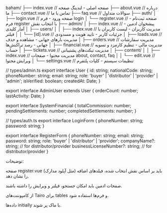 baham/
├── index.vue                       // صفحه اصلی - لندینگ صفحه
├── about.vue                       // درباره ما
├── contact.vue                     // تماس با ما
├── faq.vue                         // سوالات متداول
├── auth/
│   ├── login.vue                   // صفحه ورود - فرم login
│   └── register.vue                // صفحه ثبت‌نام - فرم register با انتخاب نقش
├── admin/
│   ├── index.vue                   // پیشخوان ادمین - آمار کلیدی
│   ├── users/
│   │   ├── index.vue               // مدیریت کاربران - لیست کاربران با فیلتر
│   │   └── [id].vue                // جزئیات کاربر - تایید هویت و مسدودی
│   ├── loads.vue                   // مدیریت بارهای جهانی - مشاهده و حذف
│   ├── orders.vue                  // مدیریت سفارشات جهانی - رصد تراکنش‌ها
│   ├── financial.vue               // مدیریت مالی - تنظیم کارمزد و تسویه حساب
│   ├── tickets.vue                 // مدیریت تیکت‌های پشتیبانی
│   ├── content/
│   │   ├── index.vue               // مدیریت محتوا - صفحات about, contact, faq
│   │   └── edit.vue                // ویرایش محتوا
│   └── settings.vue                // تنظیمات سیستم - کلیات پلتفرم

// types/admin.ts
export interface User {
  id: string;
  nationalCode: string;
  phoneNumber: string;
  email: string;
  role: 'buyer' | 'distributor' | 'provider' | 'admin';
  isVerified: boolean;
  createdAt: Date;
}

export interface AdminUser extends User {
  orderCount: number;
  lastActivity: Date;
}

export interface SystemFinancial {
  totalCommission: number;
  pendingSettlements: number;
  completedSettlements: number;
}

// types/auth.ts
export interface LoginForm {
  phoneNumber: string;
  password: string;
}

export interface RegisterForm {
  phoneNumber: string;
  email: string;
  password: string;
  role: 'buyer' | 'distributor' | 'provider';
  companyName?: string; // for distributor/provider
  businessLicenseNumber?: string; // for distributor/provider
}

توضیحات:

صفحه register.vue باید بر اساس نقش انتخاب شده، فیلدهای اضافه (مثل آپلود مدارک) را نشان دهد.

صفحات ادمین باید امکان جستجو، فیلتر و ویرایش را داشته باشند.

از کامپوننت‌های Tairo برای tables و فرم‌ها استفاده شود.

داده‌ها initially با ماک پر شوند.

